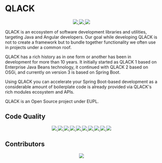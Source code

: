 # QLACK 

<p align="center">
    <a href="https://travis-ci.org/qlack/QLACK-Java" alt="TravisCI">
        <img src="https://img.shields.io/travis/qlack/qlack-java/master?label=Travis%20build&logo=travis" />
    </a>
    <a href="https://maven-badges.herokuapp.com/maven-central/com.eurodyn.qlack/qlack" alt="Maven Repo">
        <img src="https://maven-badges.herokuapp.com/maven-central/com.eurodyn.qlack/qlack/badge.svg" />
    </a>
    <a href="https/qlack.com" alt="Website">
        <img src="https://img.shields.io/website-up-down-green-red/https/qlack.com" />
    </a>
</p>

QLACK is an ecosystem of software development libraries and utilities, targeting Java and Angular developers. Our goal while developing QLACK is not to create a framework but to bundle together functionality we often use in projects under a common roof.

QLACK has a rich history as in one form or another has been in development for more than 10 years. It initially started as QLACK 1 based on Enterprise Java Beans technology, it continued with QLACK 2 based on OSGi, and currently on version 3 is based on Spring Boot.

Using QLACK you can accelerate your Spring Boot-based development as a considerable amount of boilerplate code is already provided via QLACK's rich modules ecosystem and APIs.

QLACK is an Open Source project under EUPL.

## Code Quality

<p align="center">
	<a href="https://sonarcloud.io/dashboard?id=qlack_QLACK-Java">
  		<img src="https://sonarcloud.io/api/project_badges/measure?project=qlack_QLACK-Java&metric=security_rating" />
	</a>
	<a href="https://sonarcloud.io/dashboard?id=qlack_QLACK-Java">
  		<img src="https://sonarcloud.io/api/project_badges/measure?project=qlack_QLACK-Java&metric=reliability_rating" />
	</a>
	<a href="https://sonarcloud.io/dashboard?id=qlack_QLACK-Java">
  		<img src="https://sonarcloud.io/api/project_badges/measure?project=qlack_QLACK-Java&metric=sqale_rating" />
	</a>
	<a href="https://sonarcloud.io/dashboard?id=qlack_QLACK-Java">
  		<img src="https://sonarcloud.io/api/project_badges/measure?project=qlack_QLACK-Java&metric=sqale_index" />
	</a>
	<a href="https://sonarcloud.io/dashboard?id=qlack_QLACK-Java">
  		<img src="https://sonarcloud.io/api/project_badges/measure?project=qlack_QLACK-Java&metric=ncloc" />
	</a>
	<a href="https://sonarcloud.io/dashboard?id=qlack_QLACK-Java">
  		<img src="https://sonarcloud.io/api/project_badges/measure?project=qlack_QLACK-Java&metric=coverage" />
	</a>
	<a href="https://sonarcloud.io/dashboard?id=qlack_QLACK-Java">
  		<img src="https://sonarcloud.io/api/project_badges/measure?project=qlack_QLACK-Java&metric=duplicated_lines_density" />
	</a>
	<a href="https://sonarcloud.io/dashboard?id=qlack_QLACK-Java">
  		<img src="https://sonarcloud.io/api/project_badges/measure?project=qlack_QLACK-Java&metric=code_smells" />
	</a>
	<a href="https://sonarcloud.io/dashboard?id=qlack_QLACK-Java">
  		<img src="https://sonarcloud.io/api/project_badges/measure?project=qlack_QLACK-Java&metric=vulnerabilities" />
	</a>
	<a href="https://sonarcloud.io/dashboard?id=qlack_QLACK-Java">
  		<img src="https://sonarcloud.io/api/project_badges/measure?project=qlack_QLACK-Java&metric=bugs" />
	</a>
</p>


## Contributors

<p align="center">
	<a href="https://github.com/qlack/qlack-java/graphs/contributors">
  		<img src="https://contributors-img.firebaseapp.com/image?repo=qlack/qlack-java" />
	</a>
</p>
